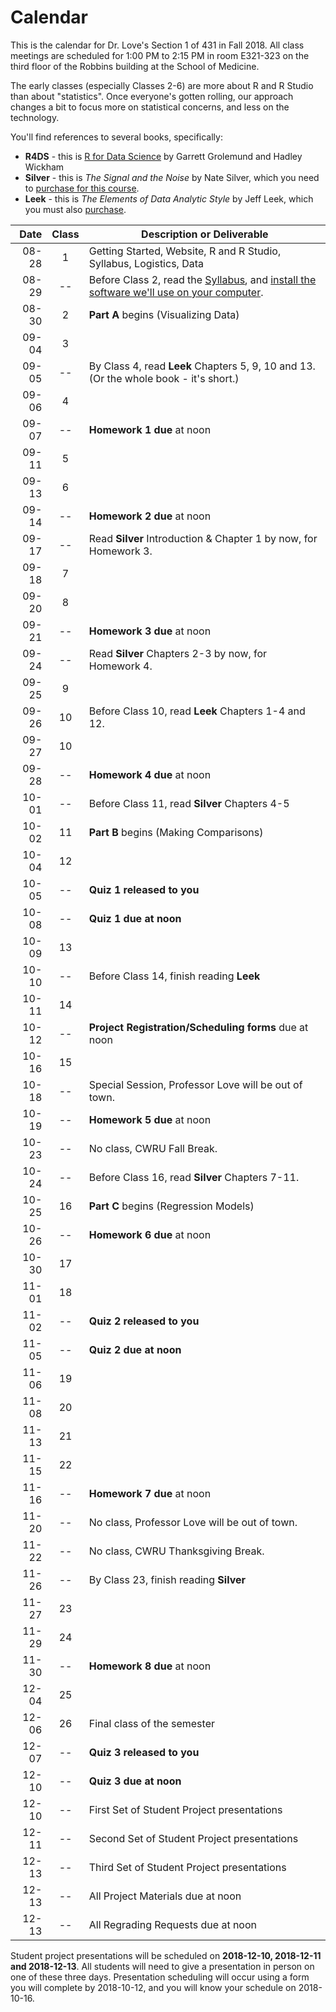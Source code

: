 # Calendar

This is the calendar for Dr. Love's Section 1 of 431 in Fall 2018. All class meetings are scheduled for 1:00 PM to 2:15 PM in room E321-323 on the third floor of the Robbins building at the School of Medicine. 

The early classes (especially Classes 2-6) are more about R and R Studio than about "statistics". Once everyone's gotten rolling, our approach changes a bit to focus more on statistical concerns, and less on the technology. 

You'll find references to several books, specifically:

- **R4DS** - this is [R for Data Science](http://r4ds.had.co.nz/) by Garrett Grolemund and Hadley Wickham 
- **Silver** - this is *The Signal and the Noise* by Nate Silver, which you need to [purchase for this course](https://thomaselove.github.io/2018-431-syllabus/index.html#what-do-i-need-to-buy).
- **Leek** - this is *The Elements of Data Analytic Style* by Jeff Leek, which you must also [purchase](https://thomaselove.github.io/2018-431-syllabus/index.html#what-do-i-need-to-buy).

Date | Class | Description or Deliverable
-----------: | :---: | ---------------------------------------------------------
08-28 | 1 | Getting Started, Website, R and R Studio, Syllabus, Logistics, Data
08-29 | -- | Before Class 2, read the [Syllabus](https://thomaselove.github.io/2018-431-syllabus/), and [install the software we'll use on your computer](https://github.com/THOMASELOVE/431-2018/tree/master/software).
08-30 | 2 | **Part A** begins (Visualizing Data)
09-04 | 3 | 
09-05 | -- | By Class 4, read **Leek** Chapters 5, 9, 10 and 13. (Or the whole book - it's short.)
09-06 | 4 | 
09-07 | -- | **Homework 1 due** at noon
09-11 | 5 | 
09-13 | 6 | 
09-14 | -- | **Homework 2 due** at noon
09-17 | -- | Read **Silver** Introduction & Chapter 1 by now, for Homework 3.
09-18 | 7 | 
09-20 | 8 | 
09-21 | -- | **Homework 3 due** at noon
09-24 | -- | Read **Silver** Chapters 2-3 by now, for Homework 4.
09-25 | 9 | 
09-26 | 10 | Before Class 10, read **Leek** Chapters 1-4 and 12.
09-27 | 10 | 
09-28 | -- | **Homework 4 due** at noon
10-01 | -- | Before Class 11, read **Silver** Chapters 4-5
10-02 | 11 | **Part B** begins (Making Comparisons)
10-04 | 12 |
10-05 | -- | **Quiz 1 released to you**
10-08 | -- | **Quiz 1 due at noon**
10-09 | 13 |
10-10 | -- | Before Class 14, finish reading **Leek**
10-11 | 14 |
10-12 | -- | **Project Registration/Scheduling forms** due at noon
10-16 | 15 |
10-18 | -- | Special Session, Professor Love will be out of town.
10-19 | -- | **Homework 5 due** at noon
10-23 | -- | No class, CWRU Fall Break.
10-24 | -- | Before Class 16, read **Silver** Chapters 7-11.
10-25 | 16 | **Part C** begins (Regression Models)
10-26 | -- | **Homework 6 due** at noon
10-30 | 17 | 
11-01 | 18 | 
11-02 | -- | **Quiz 2 released to you**
11-05 | -- | **Quiz 2 due at noon**
11-06 | 19 |
11-08 | 20 |
11-13 | 21 |
11-15 | 22 |
11-16 | -- | **Homework 7 due** at noon
11-20 | -- | No class, Professor Love will be out of town.
11-22 | -- | No class, CWRU Thanksgiving Break.
11-26 | -- | By Class 23, finish reading **Silver** 
11-27 | 23 |
11-29 | 24 |
11-30 | -- | **Homework 8 due** at noon
12-04 | 25 |
12-06 | 26 | Final class of the semester
12-07 | -- | **Quiz 3 released to you**
12-10 | -- | **Quiz 3 due at noon**
12-10 | -- | First Set of Student Project presentations
12-11 | -- | Second Set of Student Project presentations
12-13 | -- | Third Set of Student Project presentations
12-13 | -- | All Project Materials due at noon
12-13 | -- | All Regrading Requests due at noon

Student project presentations will be scheduled on **2018-12-10, 2018-12-11 and 2018-12-13**. All students will need to give a presentation in person on one of these three days. Presentation scheduling will occur using a form you will complete by 2018-10-12, and you will know your schedule on 2018-10-16.
